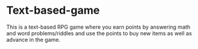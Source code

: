 # Text-based-game
This is a text-based RPG game where you earn points by answering math and word problems/riddles and use the points to buy new items as well as advance in the game.
